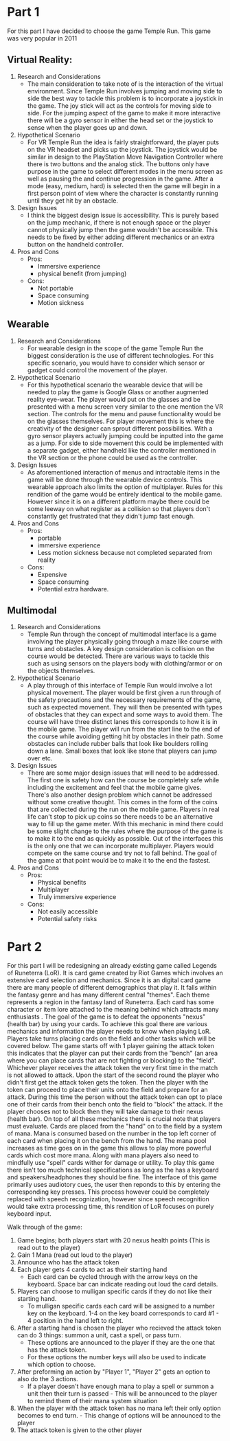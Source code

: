 # Part 1

For this part I have decided to choose the game Temple Run. This game was very popular in 2011 

## Virtual Reality:
1. Research and Considerations
	-  The main consideration to take note of is the interaction of the virtual environment. Since Temple Run involves jumping and moving side to side the best way to tackle this problem is to incorporate a joystick in the game. The joy stick will act as the controls for moving side to side. For the jumping aspect of the game to make it more interactive there will be a gyro sensor in either the head set or the joystick to sense when the player goes up and down.
2.  Hypothetical Scenario
	- For VR Temple Run the idea is fairly straightforward, the player puts on the VR headset and picks up the joystick. The joystick would be similar in design to the PlayStation Move Navigation Controller where there is two buttons and the analog stick. The buttons only have purpose in the game to select different modes in the menu screen as well as pausing the and continue progression in the game. After a mode (easy, medium, hard) is selected then the game will begin in a first person point of view where the character is constantly running until they get hit by an obstacle.
3. Design Issues
	- I think the biggest design issue is accessibility. This is purely based on the jump mechanic, if there is not enough space or the player cannot physically jump then the game wouldn't be accessible. This needs to be fixed by either adding different mechanics or an extra button on the handheld controller. 
4. Pros and Cons
	- Pros:
		- Immersive experience
		- physical benefit (from jumping)
	- Cons:
		- Not portable
		- Space consuming
		- Motion sickness

## Wearable
1. Research and Considerations
	- For wearable design in the scope of the game Temple Run the biggest consideration is the use of different technologies. For this specific scenario, you would have to consider which sensor or gadget could control the movement of the player. 
2.  Hypothetical Scenario
	- For this hypothetical scenario the wearable device that will be needed to play the game is Google Glass or another augmented reality eye-wear. The player would put on the glasses and be presented with a menu screen very similar to the one mention the VR section. The controls for the menu and pause functionality would be on the glasses themselves. For player movement this is where the creativity of the designer can sprout different possibilities. With a gyro sensor players actually jumping could be inputted into the game as a jump. For side to side movement this could be implemented with a separate gadget, either handheld like the controller mentioned in the VR section or the phone could be used as the controller.
3. Design Issues
	- As aforementioned interaction of menus and intractable items in the game will be done through the wearable device controls. This wearable approach also limits the option of multiplayer. Rules for this rendition of the game would be entirely identical to the mobile game. However since it is on a different platform maybe there could be some leeway on what register as a collision so that players don't constantly get frustrated that they didn't jump fast enough. 
4. Pros and Cons
	- Pros:
		- portable
		- immersive experience
		- Less motion sickness because not completed separated from reality
	- Cons:
		- Expensive
		- Space consuming
		- Potential extra hardware.

## Multimodal
1. Research and Considerations
	- Temple Run through the concept of multimodal interface is a game involving the player physically going through a maze like course with turns and obstacles. A key design consideration is collision on the course would be detected. There are various ways to tackle this such as using sensors on the players body with clothing/armor or on the objects themselves. 
2.  Hypothetical Scenario
	- A play through of this interface of Temple Run would involve a lot physical movement. The player would be first given a run through of the safety precautions and the necessary requirements of the game, such as expected movement. They will then be presented with types of obstacles that they can expect and some ways to avoid them. The course will have three distinct lanes this corresponds to how it is in the mobile game. The player will run from the start line to the end of the course while avoiding getting hit by obstacles in their path. Some obstacles can include rubber balls that look like boulders rolling down a lane. Small boxes that look like stone that players can jump over etc. 
3. Design Issues
	- There are some major design issues that will need to be addressed. The first one is safety how can the course be completely safe while including the excitement and feel that the mobile game gives. There's also another design problem which cannot be addressed without some creative thought. This comes in the form of the coins that are collected during the run on the mobile game. Players in real life can't stop to pick up coins so there needs to be an alternative way to fill up the game meter. With this mechanic in mind there could be some slight change to the rules where the purpose of the game is to make it to the end as quickly as possible. Out of the interfaces this is the only one that we can incorporate multiplayer. Players would compete on the same course and try not to fall behind. The goal of the game at that point would be to make it to the end the fastest.
4. Pros and Cons
	- Pros:
		- Physical benefits
		- Multiplayer
		- Truly immersive experience
	- Cons:
		- Not easily accessible
		- Potential safety risks


# Part 2
For this part I will be redesigning an already existing game called Legends of Runeterra (LoR). It is card game created by Riot Games which involves an extensive card selection and mechanics. Since it is an digital card game there are many people of different demographics that play it. It falls within the fantasy genre and has many different central "themes". Each theme represents a region in the fantasy land of Runeterra. Each card has some character or item lore attached to the meaning behind which attracts many enthusiasts . The goal of the game is to defeat the opponents "nexus" (health bar) by using your cards. To achieve this goal there are various mechanics and information the player needs to know when playing LoR. Players take turns placing cards on the field and other tasks which will be covered below. The game starts off with 1 player gaining the attack token this indicates that the player can put their cards from the "bench" (an area where you can place cards that are not fighting or blocking) to the "field". Whichever player receives the attack token the very first time in the match is not allowed to attack. Upon the start of the second round the player who didn't first get the attack token gets the token. Then the player with the token can proceed to place their units onto the field and prepare for an attack. During this time the person without the attack token can opt to place one of their cards from their bench onto the field to "block" the attack. If the player chooses not to block then they will take damage to their nexus (health bar). On top of all these mechanics there is crucial note that players must evaluate. Cards are placed from the "hand" on to the field by a system of mana. Mana is consumed based on the number in the top left corner of each card when placing it on the bench from the hand. The mana pool increases as time goes on in the game this allows to play more powerful cards which cost more mana. Along with mana players also need to mindfully use "spell" cards wither for damage or utility. To play this game there isn't too much technical specifications as long as the has a keyboard and speakers/headphones they should be fine. The interface of this game primarily uses audiotory cues, the user then reponds to this by entering the corresponding key presses. This process however could be completely replaced with speech recognization, however since speech recognition would take extra processing time, this rendition of LoR focuses on purely keyboard input.

Walk through of the game:
1. Game begins; both players start with 20 nexus health points (This is read out to the player)
2. Gain 1 Mana (read out loud to the player)
3. Announce who has the attack token
4. Each player gets 4 cards to act as their starting hand
	- Each card can be cycled through with the arrow keys on the keyboard. Space bar can indicate reading out loud the card details.
5. Players can choose to mulligan specific cards if they do not like their starting hand.
	- To mulligan specific cards each card will be assigned to a number key on the keyboard. 1-4 on the key board corresponds to card #1 - 4 position in the hand left to right.
6. After a starting hand is chosen the player who recieved the attack token can do 3 things: summon a unit, cast a spell, or pass turn. 
	-    These options are announced to the player if they are the one that has the attack token. 
	-    For these options the number keys will also be used to indicate which option to choose.
7. After preforming an action by "Player 1", "Player 2" gets an option to also do the 3 actions. 
	-    If a player doesn't have enough mana to play a spell or summon a unit then their turn is passed
		-    This will be announced to the player to remind them of their mana system situation
8.    When the player with the attack token has no mana left their only option becomes to end turn.
	- This change of options will be announced to the player
9.  The attack token is given to the other player











